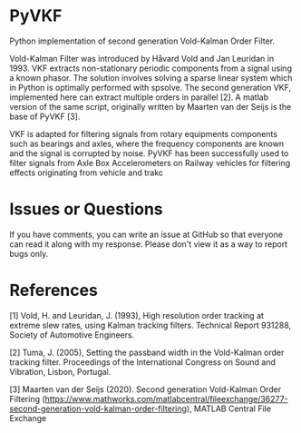# PyVKF
Python implementation of second generation Vold-Kalman Order Filter.

Vold-Kalman Filter was introduced by Håvard Vold and Jan Leuridan in 1993. VKF extracts non-stationary periodic components from a signal using a known phasor. The solution involves solving a sparse linear system which in Python is optimally performed with spsolve. The second generation VKF, implemented here can extract multiple orders in parallel [2]. A matlab version of the same script, originally written by Maarten van der Seijs is the base of PyVKF [3].

VKF is adapted for filtering signals from rotary equipments components such as bearings and axles, where the frequency components are known and the signal is corrupted by noise. PyVKF has been successfully used to filter signals from Axle Box Accelerometers on Railway vehicles for filtering effects originating from vehicle and trakc

# Issues or Questions
If you have comments, you can write an issue at GitHub so that everyone can read it along with my response. Please don't view it as a way to report bugs only. 

# References
[1] Vold, H. and Leuridan, J. (1993), High resolution order tracking at extreme slew rates, using Kalman tracking filters. Technical Report 931288, Society of Automotive Engineers.

[2] Tuma, J. (2005), Setting the passband width in the Vold-Kalman order tracking filter. Proceedings of the International Congress on Sound and Vibration, Lisbon, Portugal.

[3] Maarten van der Seijs (2020). Second generation Vold-Kalman Order Filtering (https://www.mathworks.com/matlabcentral/fileexchange/36277-second-generation-vold-kalman-order-filtering), MATLAB Central File Exchange

